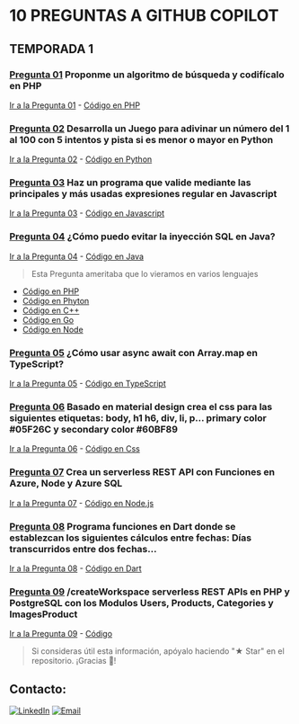 # 10 PREGUNTAS A GITHUB COPILOT

## TEMPORADA 1

### [**Pregunta 01**](./01%20-%20Pregunta/) Proponme un algoritmo de búsqueda y codifícalo en PHP

[Ir a la Pregunta 01](./01%20-%20Pregunta/) - [Código en PHP](./01%20-%20Pregunta/question_1.php)

### [**Pregunta 02**](./02%20-%20Pregunta/) Desarrolla un Juego para adivinar un número del 1 al 100 con 5 intentos y pista si es menor o mayor en Python

[Ir a la Pregunta 02](./02%20-%20Pregunta/) - [Código en Python](./02%20-%20Pregunta/question_2.py)

### [**Pregunta 03**](./03%20-%20Pregunta/) Haz un programa que valide mediante las principales y más usadas expresiones regular en Javascript

[Ir a la Pregunta 03](./03%20-%20Pregunta/) - [Código en Javascript](./03%20-%20Pregunta/question_3.js)

### [**Pregunta 04**](./04%20-%20Pregunta/) ¿Cómo puedo evitar la inyección SQL en Java?

[Ir a la Pregunta 04](./04%20-%20Pregunta/) - [Código en Java](./04%20-%20Pregunta/question_4.java)

> Esta Pregunta ameritaba que lo vieramos en varios lenguajes
 - [Código en PHP](./04%20-%20Pregunta/question_4.php)
 - [Código en Phyton](./04%20-%20Pregunta/question_4.py)
 - [Código en C++](./04%20-%20Pregunta/question_4.cpp)
 - [Código en Go](./04%20-%20Pregunta/question_4.go)
 - [Código en Node](./04%20-%20Pregunta/question_4.js)

### [**Pregunta 05**](./05%20-%20Pregunta/) ¿Cómo usar async await con Array.map en TypeScript?

[Ir a la Pregunta 05](./05%20-%20Pregunta/) - [Código en TypeScript](./05%20-%20Pregunta/question_5.ts)

### [**Pregunta 06**](./06%20-%20Pregunta/) Basado en material design crea el css para las siguientes etiquetas: body, h1 h6, div, li, p... primary color #05F26C y secondary color #60BF89

[Ir a la Pregunta 06](./06%20-%20Pregunta/) - [Código en Css](./06%20-%20Pregunta/question_6.css)

### [**Pregunta 07**](./07%20-%20Pregunta/) Crea un serverless REST API con Funciones en Azure, Node y Azure SQL

[Ir a la Pregunta 07](./07%20-%20Pregunta/) - [Código en Node.js](./07%20-%20Pregunta/question_7.js)

### [**Pregunta 08**](./08%20-%20Pregunta/) Programa funciones en Dart donde se establezcan los siguientes cálculos entre fechas: Días transcurridos entre dos fechas...

[Ir a la Pregunta 08](./08%20-%20Pregunta/) - [Código en Dart](./08%20-%20Pregunta/question_8.dart)

### [**Pregunta 09**](./09%20-%20Pregunta/) /createWorkspace serverless REST APIs en PHP y PostgreSQL con los Modulos Users, Products, Categories y ImagesProduct

[Ir a la Pregunta 09](./09%20-%20Pregunta/) - [Código](./09%20-%20Pregunta/serverless-php-postgresql-rest-api)

> Si consideras útil esta información, apóyalo haciendo "★ Star" en el repositorio. ¡Gracias 🙌!

## Contacto:

[![LinkedIn](https://img.shields.io/badge/LinkedIn-jaleco8-0a66c2?style=for-the-badge&logo=linkedin&labelColor=%230a66c2&color=%23032342)](https://www.linkedin.com/in/jaleco8/)
[![Email](https://img.shields.io/badge/ing.jesusleon%40gmail.com-email_personal-0D0D0D?style=for-the-badge&logo=gmail&labelColor=%23F2F2F2&color=%23F21D2F)](mailto:ing.jesusleon@gmail.com)
